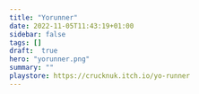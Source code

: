 ```yaml
---
title: "Yorunner"
date: 2022-11-05T11:43:19+01:00
sidebar: false
tags: []
draft:  true
hero: "yorunner.png"
summary: ""
playstore: https://crucknuk.itch.io/yo-runner
---
```

